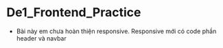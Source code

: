 # De1_Frontend_Practice
- Bài này em chưa hoàn thiện responsive. Responsive mới có code phần header và navbar 
